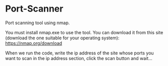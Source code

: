 # Port-Scanner
Port scanning tool using nmap.

You must install nmap.exe to use the tool. You can download it from this site (download the one suitable for your operating system): https://nmap.org/download

When we run the code, write the ip address of the site whose ports you want to scan in the ip address section, click the scan button and wait...
